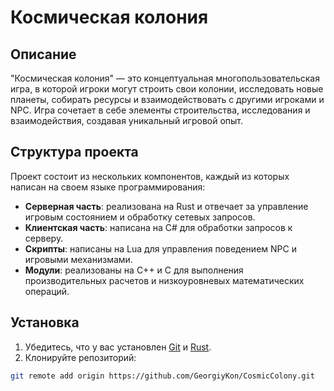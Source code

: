 # Космическая колония

## Описание

"Космическая колония" — это концептуальная многопользовательская игра, в которой игроки могут строить свои колонии, исследовать новые планеты, собирать ресурсы и взаимодействовать с другими игроками и NPC. Игра сочетает в себе элементы строительства, исследования и взаимодействия, создавая уникальный игровой опыт.

## Структура проекта

Проект состоит из нескольких компонентов, каждый из которых написан на своем языке программирования:

- **Серверная часть**: реализована на Rust и отвечает за управление игровым состоянием и обработку сетевых запросов.
- **Клиентская часть**: написана на C# для обработки запросов к серверу.
- **Скрипты**: написаны на Lua для управления поведением NPC и игровыми механизмами.
- **Модули**: реализованы на C++ и C для выполнения производительных расчетов и низкоуровневых математических операций.

## Установка

1. Убедитесь, что у вас установлен [Git](https://git-scm.com/) и [Rust](https://www.rust-lang.org/).
2. Клонируйте репозиторий:

```bash
git remote add origin https://github.com/GeorgiyKon/CosmicColony.git
